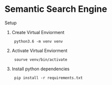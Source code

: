 # Semantic Search Engine

Setup

1. Create Virtual Enviorment
        
        python3.6 -m venv venv
        

2. Activate Virtual Enviorment
        
        sourve venv/bin/activate
        
3. Install python dependencies

        pip install -r requirements.txt

